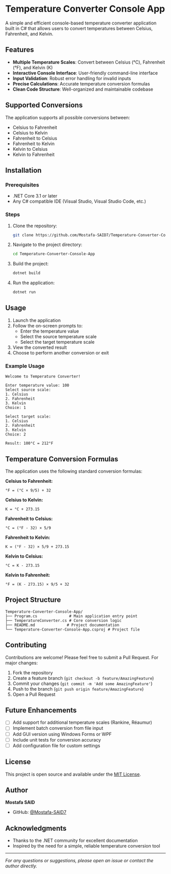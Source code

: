 # Temperature Converter Console App

A simple and efficient console-based temperature converter application built in C# that allows users to convert temperatures between Celsius, Fahrenheit, and Kelvin.

## Features

- **Multiple Temperature Scales**: Convert between Celsius (°C), Fahrenheit (°F), and Kelvin (K)
- **Interactive Console Interface**: User-friendly command-line interface
- **Input Validation**: Robust error handling for invalid inputs
- **Precise Calculations**: Accurate temperature conversion formulas
- **Clean Code Structure**: Well-organized and maintainable codebase

## Supported Conversions

The application supports all possible conversions between:
- Celsius to Fahrenheit
- Celsius to Kelvin
- Fahrenheit to Celsius
- Fahrenheit to Kelvin
- Kelvin to Celsius
- Kelvin to Fahrenheit

## Installation

### Prerequisites
- .NET Core 3.1 or later
- Any C# compatible IDE (Visual Studio, Visual Studio Code, etc.)

### Steps
1. Clone the repository:
   ```bash
   git clone https://github.com/Mostafa-SAID7/Temperature-Converter-Console-App.git
   ```

2. Navigate to the project directory:
   ```bash
   cd Temperature-Converter-Console-App
   ```

3. Build the project:
   ```bash
   dotnet build
   ```

4. Run the application:
   ```bash
   dotnet run
   ```

## Usage

1. Launch the application
2. Follow the on-screen prompts to:
   - Enter the temperature value
   - Select the source temperature scale
   - Select the target temperature scale
3. View the converted result
4. Choose to perform another conversion or exit

### Example Usage
```
Welcome to Temperature Converter!

Enter temperature value: 100
Select source scale:
1. Celsius
2. Fahrenheit
3. Kelvin
Choice: 1

Select target scale:
1. Celsius
2. Fahrenheit
3. Kelvin
Choice: 2

Result: 100°C = 212°F
```

## Temperature Conversion Formulas

The application uses the following standard conversion formulas:

**Celsius to Fahrenheit:**
```
°F = (°C × 9/5) + 32
```

**Celsius to Kelvin:**
```
K = °C + 273.15
```

**Fahrenheit to Celsius:**
```
°C = (°F - 32) × 5/9
```

**Fahrenheit to Kelvin:**
```
K = (°F - 32) × 5/9 + 273.15
```

**Kelvin to Celsius:**
```
°C = K - 273.15
```

**Kelvin to Fahrenheit:**
```
°F = (K - 273.15) × 9/5 + 32
```

## Project Structure

```
Temperature-Converter-Console-App/
├── Program.cs              # Main application entry point
├── TemperatureConverter.cs # Core conversion logic
├── README.md              # Project documentation
└── Temperature-Converter-Console-App.csproj # Project file
```

## Contributing

Contributions are welcome! Please feel free to submit a Pull Request. For major changes:

1. Fork the repository
2. Create a feature branch (`git checkout -b feature/AmazingFeature`)
3. Commit your changes (`git commit -m 'Add some AmazingFeature'`)
4. Push to the branch (`git push origin feature/AmazingFeature`)
5. Open a Pull Request

## Future Enhancements

- [ ] Add support for additional temperature scales (Rankine, Réaumur)
- [ ] Implement batch conversion from file input
- [ ] Add GUI version using Windows Forms or WPF
- [ ] Include unit tests for conversion accuracy
- [ ] Add configuration file for custom settings

## License

This project is open source and available under the [MIT License](LICENSE).

## Author

**Mostafa SAID**
- GitHub: [@Mostafa-SAID7](https://github.com/Mostafa-SAID7)

## Acknowledgments

- Thanks to the .NET community for excellent documentation
- Inspired by the need for a simple, reliable temperature conversion tool

---

*For any questions or suggestions, please open an issue or contact the author directly.*
